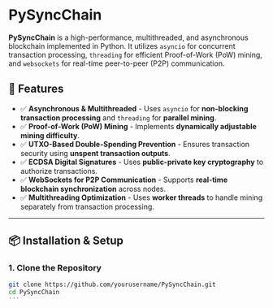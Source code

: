 # PySyncChain

**PySyncChain** is a high-performance, multithreaded, and asynchronous blockchain implemented in Python. It utilizes `asyncio` for concurrent transaction processing, `threading` for efficient Proof-of-Work (PoW) mining, and `websockets` for real-time peer-to-peer (P2P) communication.

## 🚀 Features

- ✅ **Asynchronous & Multithreaded** - Uses `asyncio` for **non-blocking transaction processing** and `threading` for **parallel mining**.
- ✅ **Proof-of-Work (PoW) Mining** - Implements **dynamically adjustable mining difficulty**.
- ✅ **UTXO-Based Double-Spending Prevention** - Ensures transaction security using **unspent transaction outputs**.
- ✅ **ECDSA Digital Signatures** - Uses **public-private key cryptography** to authorize transactions.
- ✅ **WebSockets for P2P Communication** - Supports **real-time blockchain synchronization** across nodes.
- ✅ **Multithreading Optimization** - Uses **worker threads** to handle mining separately from transaction processing.

---

## 📦 Installation & Setup

### **1. Clone the Repository**
```bash
git clone https://github.com/yourusername/PySyncChain.git
cd PySyncChain
'''
